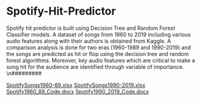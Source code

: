 # Spotify-Hit-Predictor
Spotify hit predictor is built using Decision Tree and Random Forest Classifier models. A dataset of songs from 1960 to 2019 including various audio features along with their authors is obtained from Kaggle. A comparison analysis is done for two eras (1960-1989 and 1990-2019) and the songs are predicted as hit or flop using the decision tree and random forest algorithms. Moreover, key audio features which are critical to make a song hit for the audience are identified through variable of importance.
\n#########

[SpotifySongs1960-89.xlsx](https://github.com/PrashantWaghela24/Spotify-Hit-Predictor/files/7870323/SpotifySongs1960-89.xlsx)
[SpotifySongs1990-2019.xlsx](https://github.com/PrashantWaghela24/Spotify-Hit-Predictor/files/7870325/SpotifySongs1990-2019.xlsx)
[Spotify1960_89_Code.docx](https://github.com/PrashantWaghela24/Spotify-Hit-Predictor/files/7870358/Spotify1960_89_Code.docx)
[Spotify1990_2019_Code.docx](https://github.com/PrashantWaghela24/Spotify-Hit-Predictor/files/7870368/Spotify1990_2019_Code.docx)
